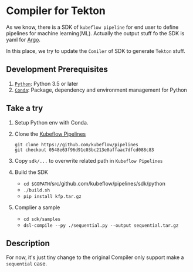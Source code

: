 # Compiler for Tekton

As we know, there is a SDK of `kubeflow pipeline` for end user to define pipelines for machine learning(ML). Actually the output stuff fo the SDK is yaml for [Argo](https://github.com/argoproj/argo).

In this place, we try to update the `Comiler` of SDK to generate `Tekton` stuff.

## Development Prerequisites
1. [`Python`](https://www.python.org/downloads/): Python 3.5 or later  
2. [`Conda`](https://docs.conda.io/en/latest/): Package, dependency and environment management for Python


## Take a try  

1. Setup Python env with Conda.

2. Clone the [Kubeflow Pipelines](https://github.com/kubeflow/pipelines)  

    `git clone https://github.com/kubeflow/pipelines`  
    `git checkout 0548e63f96d91c03bc213e0affaac7dfcd088c83`  

3. Copy `sdk/...` to overwrite related path in `Kubeflow Pipelines`

4. Build the SDK

    - `cd $GOPATH`/src/github.com/kubeflow/pipelines/sdk/python  
    - `./build.sh`  
    - `pip install kfp.tar.gz`  

5. Complier a sample

    - `cd sdk/samples`  
    - `dsl-compile --py ./sequential.py --output sequential.tar.gz`


## Description

For now, it's just tiny change to the original Compiler only support make a `sequential` case.







